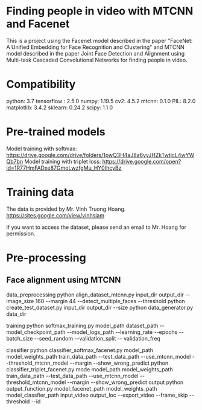 # Finding people in video with MTCNN and Facenet
This is a project using the Facenet model described in the paper "FaceNet: A Unified Embedding for Face Recognition and Clustering" and MTCNN model described in the paper Joint Face Detection and Alignment using Multi-task Cascaded Convolutional Networks for finding people in video.
# Compatibility
python: 3.7
tensorflow : 2.5.0
numpy: 1.19.5
cv2: 4.5.2
mtcnn: 0.1.0
PIL: 8.2.0
matplotlib: 3.4.2
sklearn: 0.24.2
scipy: 1.1.0

# Pre-trained models
Model training with softmax: https://drive.google.com/drive/folders/1pwQ3H4aJ8a6yyJHZkTwtjcL4wYWQb7bn
Model training with triplet loss: https://drive.google.com/open?id=1R77HmFADxe87GmoLwzfgMu_HY0IhcyBz
# Training data
The data is provided by Mr. Vinh Truong Hoang.
https://sites.google.com/view/vinhsiam

If you want to access the dataset, please send an email to Mr. Hoang for permission.

# Pre-processing
## Face alignment using MTCNN
data_preprocessing
python align_dataset_mtcnn.py input_dir output_dir --image_size 160 --margin 44 --detect_multiple_faces --threshold
python create_test_dataset.py input_dir output_dir --size
python data_generator.py data_dir

training
python softmax_training.py model_path dataset_path --model_checkpoint_path --model_logs_path --learning_rate --epochs --batch_size --seed_random --validation_split -- validation_freq

classifier
python classifier_softmax_facenet.py model_path model_weights_path train_data_path --test_data_path --use_mtcnn_model --threshold_mtcnn_model --margin --show_wrong_predict
python classifier_triplet_facenet.py mode model_path model_weights_path train_data_path --test_data_path --use_mtcnn_model --threshold_mtcnn_model --margin --show_wrong_predict
output
python output_function.py model_facenet_path model_weights_path model_classfier_path input_video output_loc --export_video --frame_skip --threshold --id
